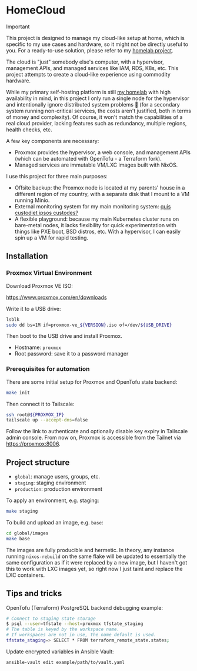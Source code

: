 # HomeCloud

> [!IMPORTANT]
> This project is designed to manage my cloud-like setup at home, which is specific
> to my use cases and hardware, so it might not be directly useful to you.
> For a ready-to-use solution, please refer to my [homelab project](https://github.com/khuedoan/homelab).

The cloud is "just" somebody else's computer, with a hypervisor, management APIs,
and managed services like IAM, RDS, K8s, etc. This project attempts to create a
cloud-like experience using commodity hardware.

While my primary self-hosting platform is still [my homelab](https://github.com/khuedoan/homelab)
with high availability in mind, in this project I only run a single node for the
hypervisor and intentionally ignore distributed system problems 🙈 (for a secondary
system running non-critical services, the costs aren't justified, both in terms
of money and complexity).
Of course, it won't match the capabilities of a real cloud provider, lacking features
such as redundancy, multiple regions, health checks, etc.

A few key components are necessary:

- Proxmox provides the hypervisor, a web console, and management APIs (which can
  be automated with OpenTofu - a Terraform fork).
- Managed services are immutable VM/LXC images built with NixOS.

I use this project for three main purposes:

- Offsite backup: the Proxmox node is located at my parents' house in a different
  region of my country, with a separate disk that I mount to a VM running Minio.
- External monitoring system for my main monitoring system: [quis custodiet ipsos custodes?](https://en.wikipedia.org/wiki/Quis_custodiet_ipsos_custodes%3F)
- A flexible playground: because my main Kubernetes cluster runs on bare-metal nodes,
  it lacks flexibility for quick experimentation with things like PXE boot, BSD distros, etc.
  With a hypervisor, I can easily spin up a VM for rapid testing.

## Installation

### Proxmox Virtual Environment

Download Proxmox VE ISO:

<https://www.proxmox.com/en/downloads>

Write it to a USB drive:

```sh
lsblk
sudo dd bs=1M if=proxmox-ve_${VERSION}.iso of=/dev/${USB_DRIVE}
```

Then boot to the USB drive and install Proxmox.

- Hostname: `proxmox`
- Root password: save it to a password manager

### Prerequisites for automation

There are some initial setup for Proxmox and OpenTofu state backend:

```sh
make init
```

Then connect it to Tailscale:

```sh
ssh root@${PROXMOX_IP}
tailscale up --accept-dns=false
```

Follow the link to authenticate and optionally disable key expiry in Tailscale admin console.
From now on, Proxmox is accessible from the Tailnet via <https://proxmox:8006>.

## Project structure

- `global`: manage users, groups, etc.
- `staging`: staging environment
- `production`: production environment

To apply an environment, e.g. staging:

```sh
make staging
```

To build and upload an image, e.g. `base`:

```sh
cd global/images
make base
```

The images are fully producible and hermetic. In theory, any instance running
`nixos-rebuild` on the same flake will be updated to essentially the same
configuration as if it were replaced by a new image, but I haven't got this to
work with LXC images yet, so right now I just taint and replace the LXC
containers.

## Tips and tricks

OpenTofu (Terraform) PostgreSQL backend debugging example:

```sh
# Connect to staging state storage
$ psql --user=tfstate --host=proxmox tfstate_staging
# The table is keyed by the workspace name.
# If workspaces are not in use, the name default is used.
tfstate_staging=> SELECT * FROM terraform_remote_state.states;
```

Update encrypted variables in Ansible Vault:

```sh
ansible-vault edit example/path/to/vault.yaml
```
